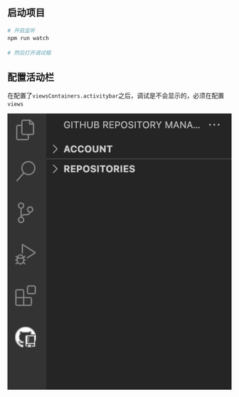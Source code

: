 
## 启动项目

```bash
# 开启监听
npm run watch

# 然后打开调试框
```

## 配置活动栏

在配置了`viewsContainers.activitybar`之后，调试是不会显示的，必须在配置`views`

![activitybar](./images/activitybar.png)